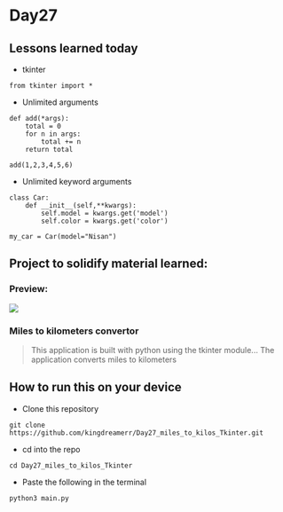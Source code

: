 # Day27



## Lessons learned today

- tkinter
```
from tkinter import *

```
- Unlimited arguments
```
def add(*args):
    total = 0
    for n in args:
        total += n
    return total

add(1,2,3,4,5,6)
```

- Unlimited keyword arguments

```
class Car: 
    def __init__(self,**kwargs):
        self.model = kwargs.get('model')
        self.color = kwargs.get('color')

my_car = Car(model="Nisan")
```

## Project to solidify material learned: 

### Preview:
![](./.png)


### Miles to kilometers convertor

> This application is built with python using the tkinter module... The application converts miles to kilometers

## How to run this on your device

- Clone this repository
```
git clone https://github.com/kingdreamerr/Day27_miles_to_kilos_Tkinter.git
```
- cd into the repo
```
cd Day27_miles_to_kilos_Tkinter
```

- Paste the following in the terminal 
```
python3 main.py
```